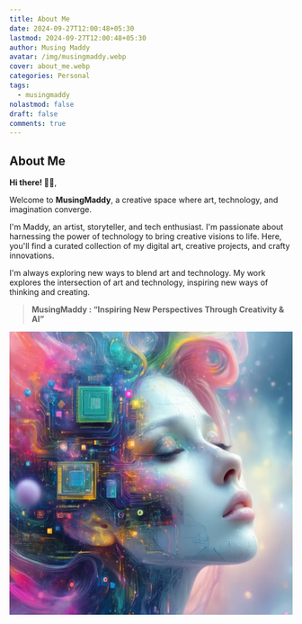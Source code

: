 ```yaml
---
title: About Me
date: 2024-09-27T12:00:48+05:30
lastmod: 2024-09-27T12:00:48+05:30
author: Musing Maddy
avatar: /img/musingmaddy.webp
cover: about_me.webp
categories: Personal
tags:
  - musingmaddy
nolastmod: false
draft: false
comments: true
---
```

## **About Me**

**Hi there! 👋🏻**,  

Welcome to **MusingMaddy**, a creative space where art, technology, and imagination converge.

<!--more-->

I'm Maddy, an artist, storyteller, and tech enthusiast. I'm passionate about harnessing the power of technology to bring creative visions to life. Here, you'll find a curated collection of my digital art, creative projects, and crafty innovations.

I'm always exploring new ways to blend art and technology. My work explores the intersection of art and technology, inspiring new ways of thinking and creating.

> **MusingMaddy : “Inspiring New Perspectives Through Creativity & AI”** 

![about_me](about_me_full.webp "Imagika")
